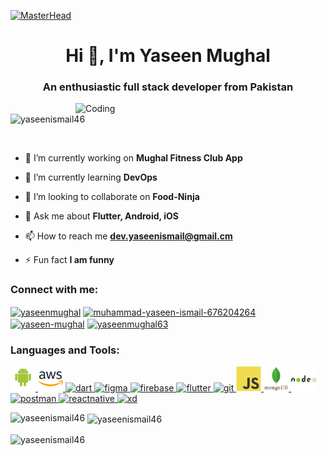 [![MasterHead](https://raw.githubusercontent.com/shahzebnaqvi/shahzebnaqvi/master/coding.gif)](https://yaseenmughal46.io)
<h1 align="center">Hi 👋, I'm Yaseen Mughal</h1>
<h3 align="center">An enthusiastic full stack developer from Pakistan</h3>
<img align="right" alt="Coding" width="400" src=https://media2.giphy.com/media/fVVAJZ4XFNqa2xoZLD/giphy.gif?cid=ecf05e47vs6exsqvaqd1z8k3pgxtn7jvjrfvrjqvghxw0um3&ep=v1_gifs_related&rid=giphy.gif&ct=g>
<p align="left"> <img src="https://komarev.com/ghpvc/?username=yaseenismail46&label=Profile%20views&color=0e75b6&style=flat" alt="yaseenismail46" /> </p>

<p align="left"> <a href="https://twitter.com/" target="blank"><img src="https://img.shields.io/twitter/follow/?logo=twitter&style=for-the-badge" alt="" /></a> </p>

- 🔭 I’m currently working on **Mughal Fitness Club App**

- 🌱 I’m currently learning **DevOps**

- 👯 I’m looking to collaborate on **Food-Ninja**

- 💬 Ask me about **Flutter, Android, iOS**

- 📫 How to reach me **dev.yaseenismail@gmail.cm**

- ⚡ Fun fact **I am funny**

<h3 align="left">Connect with me:</h3>
<p align="left">
<a href="https://twitter.com/yaseenmughal" target="blank"><img align="center" src="https://raw.githubusercontent.com/rahuldkjain/github-profile-readme-generator/master/src/images/icons/Social/twitter.svg" alt="yaseenmughal" height="30" width="40" /></a>
<a href="https://linkedin.com/in/muhammad-yaseen-ismail-676204264" target="blank"><img align="center" src="https://raw.githubusercontent.com/rahuldkjain/github-profile-readme-generator/master/src/images/icons/Social/linked-in-alt.svg" alt="muhammad-yaseen-ismail-676204264" height="30" width="40" /></a>
<a href="https://fb.com/yaseen-mughal" target="blank"><img align="center" src="https://raw.githubusercontent.com/rahuldkjain/github-profile-readme-generator/master/src/images/icons/Social/facebook.svg" alt="yaseen-mughal" height="30" width="40" /></a>
<a href="https://instagram.com/yaseenmughal63" target="blank"><img align="center" src="https://raw.githubusercontent.com/rahuldkjain/github-profile-readme-generator/master/src/images/icons/Social/instagram.svg" alt="yaseenmughal63" height="30" width="40" /></a>
</p>

<h3 align="left">Languages and Tools:</h3>
<p align="left"> <a href="https://developer.android.com" target="_blank" rel="noreferrer"> <img src="https://raw.githubusercontent.com/devicons/devicon/master/icons/android/android-original-wordmark.svg" alt="android" width="40" height="40"/> </a> <a href="https://aws.amazon.com" target="_blank" rel="noreferrer"> <img src="https://raw.githubusercontent.com/devicons/devicon/master/icons/amazonwebservices/amazonwebservices-original-wordmark.svg" alt="aws" width="40" height="40"/> </a> <a href="https://dart.dev" target="_blank" rel="noreferrer"> <img src="https://www.vectorlogo.zone/logos/dartlang/dartlang-icon.svg" alt="dart" width="40" height="40"/> </a> <a href="https://www.figma.com/" target="_blank" rel="noreferrer"> <img src="https://www.vectorlogo.zone/logos/figma/figma-icon.svg" alt="figma" width="40" height="40"/> </a> <a href="https://firebase.google.com/" target="_blank" rel="noreferrer"> <img src="https://www.vectorlogo.zone/logos/firebase/firebase-icon.svg" alt="firebase" width="40" height="40"/> </a> <a href="https://flutter.dev" target="_blank" rel="noreferrer"> <img src="https://www.vectorlogo.zone/logos/flutterio/flutterio-icon.svg" alt="flutter" width="40" height="40"/> </a> <a href="https://git-scm.com/" target="_blank" rel="noreferrer"> <img src="https://www.vectorlogo.zone/logos/git-scm/git-scm-icon.svg" alt="git" width="40" height="40"/> </a> <a href="https://developer.mozilla.org/en-US/docs/Web/JavaScript" target="_blank" rel="noreferrer"> <img src="https://raw.githubusercontent.com/devicons/devicon/master/icons/javascript/javascript-original.svg" alt="javascript" width="40" height="40"/> </a> <a href="https://www.mongodb.com/" target="_blank" rel="noreferrer"> <img src="https://raw.githubusercontent.com/devicons/devicon/master/icons/mongodb/mongodb-original-wordmark.svg" alt="mongodb" width="40" height="40"/> </a> <a href="https://nodejs.org" target="_blank" rel="noreferrer"> <img src="https://raw.githubusercontent.com/devicons/devicon/master/icons/nodejs/nodejs-original-wordmark.svg" alt="nodejs" width="40" height="40"/> </a> <a href="https://postman.com" target="_blank" rel="noreferrer"> <img src="https://www.vectorlogo.zone/logos/getpostman/getpostman-icon.svg" alt="postman" width="40" height="40"/> </a> <a href="https://reactnative.dev/" target="_blank" rel="noreferrer"> <img src="https://reactnative.dev/img/header_logo.svg" alt="reactnative" width="40" height="40"/> </a> <a href="https://www.adobe.com/products/xd.html" target="_blank" rel="noreferrer"> <img src="https://cdn.worldvectorlogo.com/logos/adobe-xd.svg" alt="xd" width="40" height="40"/> </a> </p>

<p><img align="left" src="https://github-readme-stats.vercel.app/api/top-langs?username=yaseenismail46&show_icons=true&locale=en&layout=compact" alt="yaseenismail46" /></p>

<p>&nbsp;<img align="center" src="https://github-readme-stats.vercel.app/api?username=yaseenismail46&show_icons=true&locale=en" alt="yaseenismail46" /></p>

<p><img align="center" src="https://github-readme-streak-stats.herokuapp.com/?user=yaseenismail46&" alt="yaseenismail46" /></p>

